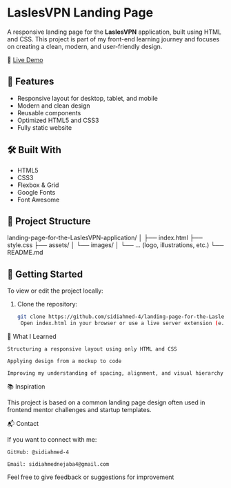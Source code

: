 # LaslesVPN Landing Page

A responsive landing page for the **LaslesVPN** application, built using HTML and CSS. This project is part of my front-end learning journey and focuses on creating a clean, modern, and user-friendly design.

🔗 [Live Demo](https://sidiahmed-4.github.io/landing-page-for-the-LaslesVPN-application/)

## 📌 Features

- Responsive layout for desktop, tablet, and mobile
- Modern and clean design
- Reusable components
- Optimized HTML5 and CSS3
- Fully static website


## 🛠️ Built With

- HTML5
- CSS3
- Flexbox & Grid
- Google Fonts
- Font Awesome

## 📁 Project Structure

landing-page-for-the-LaslesVPN-application/
│
├── index.html
├── style.css
├── assets/
│ └── images/
│ └── ... (logo, illustrations, etc.)
└── README.md


## 🚀 Getting Started

To view or edit the project locally:

1. Clone the repository:
   ```bash
   git clone https://github.com/sidiahmed-4/landing-page-for-the-LaslesVPN-application.git
    Open index.html in your browser or use a live server extension (e.g., VS Code Live Server).

🧠 What I Learned

    Structuring a responsive layout using only HTML and CSS

    Applying design from a mockup to code

    Improving my understanding of spacing, alignment, and visual hierarchy

📚 Inspiration

This project is based on a common landing page design often used in frontend mentor challenges and startup templates.

📬 Contact

If you want to connect with me:

    GitHub: @sidiahmed-4

    Email: sidiahmednejaba4@gmail.com 

Feel free to give feedback or suggestions for improvement
